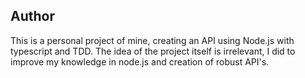 ## Author

This is a personal project of mine, creating an API using Node.js with typescript and TDD. The idea of ​​the project itself is irrelevant, I did to improve my knowledge in node.js and creation of robust API's.